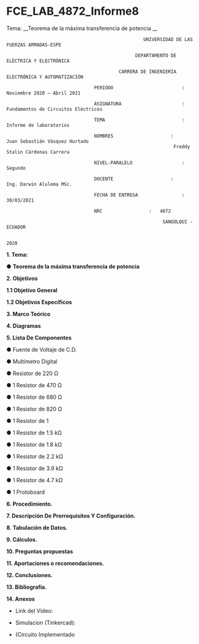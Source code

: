 # FCE_LAB_4872_Informe8
Tema: __Teorema de la máxima transferencia de potencia __

                                                      UNIVERSIDAD DE LAS FUERZAS ARMADAS-ESPE

                                                   DEPARTAMENTO DE ELÉCTRICA Y ELECTRÓNICA

                                             CARRERA DE INGENIERÍA ELECTRÓNICA Y AUTOMATIZACIÓN

                                    PERIODO        	                :       Noviembre 2020 – Abril 2021

                                    ASIGNATURA     	                :       Fundamentos de Circuitos Eléctricos 

                                    TEMA	                        : 	Informe de laboratorios
 
                                    NOMBRES       	          	:        Juan Sebastián Vásquez Hurtado 
				                                                 Freddy Stalin Cárdenas Carrera 

                                    NIVEL-PARALELO                  :       Segundo

                                    DOCENTE       	 	        :       Ing. Darwin Alulema MSc.

                                    FECHA DE ENTREGA                :       30/03/2021

                                    NRC 				:	4872
 
                                                             SANGOLQUI - ECUADOR

                                                                       2020
	
							       
								       
__1.	Tema:__

● 	__Teorema de la máxima transferencia de potencia__

__2.	Objetivos__

__1.1 Objetivo General__

__1.2 Objetivos Específicos__


__3.	Marco Teórico__ 

   
__4. Diagramas__
          

__5.	Lista De Componentes__

   ● Fuente de Voltaje de C.D.
   
   ● Multímetro Digital
   
● Resistor de 220 Ω

● 1 Resistor de 470 Ω

● 1 Resistor de 680 Ω

● 1 Resistor de 820 Ω

● 1 Resistor de 1 

● 1 Resistor de 1.5 kΩ

● 1 Resistor de 1.8 kΩ

● 1 Resistor de 2.2 kΩ

● 1 Resistor de 3.9 kΩ

● 1 Resistor de 4.7 kΩ

● 1 Protoboard


__6. Procedimiento.__

__7. Descripción De Prerrequisitos Y Configuración.__

__8. Tabulación de Datos.__

__9. Cálculos.__

__10. Preguntas propuestas__



__11. Aportaciones o recomendaciones.__

__12. Conclusiones.__ 

__13. Bibliografía.__


__14. Anexos__

   - Link del Video: 
   - Simulacion (Tinkercad): 
   
   - (Circuito Implementado


